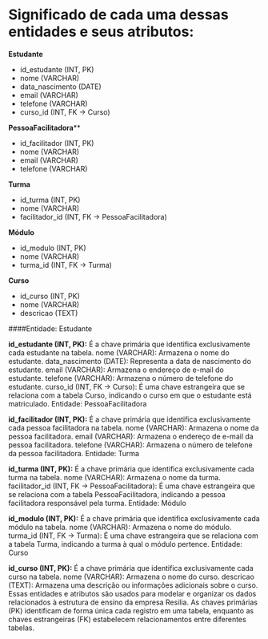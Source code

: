 # Significado de cada uma dessas entidades e seus atributos:

**Estudante**
- id_estudante (INT, PK)
- nome (VARCHAR)
- data_nascimento (DATE)
- email (VARCHAR)
- telefone (VARCHAR)
- curso_id (INT, FK -> Curso)

**PessoaFacilitadora****
- id_facilitador (INT, PK)
- nome (VARCHAR)
- email (VARCHAR)
- telefone (VARCHAR)

**Turma**
- id_turma (INT, PK)
- nome (VARCHAR)
- facilitador_id (INT, FK -> PessoaFacilitadora)

**Módulo**
- id_modulo (INT, PK)
- nome (VARCHAR)
- turma_id (INT, FK -> Turma)

**Curso**
- id_curso (INT, PK)
- nome (VARCHAR)
- descricao (TEXT)

####Entidade: Estudante

__id_estudante (INT, PK):__ É a chave primária que identifica exclusivamente cada estudante na tabela.
nome (VARCHAR): Armazena o nome do estudante.
data_nascimento (DATE): Representa a data de nascimento do estudante.
email (VARCHAR): Armazena o endereço de e-mail do estudante.
telefone (VARCHAR): Armazena o número de telefone do estudante.
curso_id (INT, FK -> Curso): É uma chave estrangeira que se relaciona com a tabela Curso, indicando o curso em que o estudante está matriculado.
Entidade: PessoaFacilitadora

__id_facilitador (INT, PK):__ É a chave primária que identifica exclusivamente cada pessoa facilitadora na tabela.
nome (VARCHAR): Armazena o nome da pessoa facilitadora.
email (VARCHAR): Armazena o endereço de e-mail da pessoa facilitadora.
telefone (VARCHAR): Armazena o número de telefone da pessoa facilitadora.
Entidade: Turma

__id_turma (INT, PK):__ É a chave primária que identifica exclusivamente cada turma na tabela.
nome (VARCHAR): Armazena o nome da turma.
facilitador_id (INT, FK -> PessoaFacilitadora): É uma chave estrangeira que se relaciona com a tabela PessoaFacilitadora, indicando a pessoa facilitadora responsável pela turma.
Entidade: Módulo

__id_modulo (INT, PK):__ É a chave primária que identifica exclusivamente cada módulo na tabela.
nome (VARCHAR): Armazena o nome do módulo.
turma_id (INT, FK -> Turma): É uma chave estrangeira que se relaciona com a tabela Turma, indicando a turma à qual o módulo pertence.
Entidade: Curso

__id_curso (INT, PK):__ É a chave primária que identifica exclusivamente cada curso na tabela.
nome (VARCHAR): Armazena o nome do curso.
descricao (TEXT): Armazena uma descrição ou informações adicionais sobre o curso.
Essas entidades e atributos são usados para modelar e organizar os dados relacionados à estrutura de ensino da empresa Resilia. As chaves primárias (PK) identificam de forma única cada registro em uma tabela, enquanto as chaves estrangeiras (FK) estabelecem relacionamentos entre diferentes tabelas.

